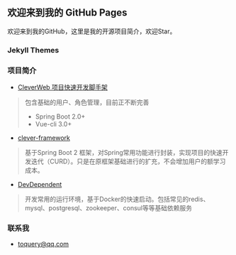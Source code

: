 ## 欢迎来到我的 GitHub Pages

欢迎来到我的GitHub，这里是我的开源项目简介，欢迎Star。

### Jekyll Themes

### 项目简介

- [CleverWeb 项目快速开发脚手架](https://github.com/ToQuery/CleverWeb "CleverWeb")

> 包含基础的用户、角色管理，目前正不断完善
> - Spring Boot 2.0+
> - Vue-cli 3.0+

- [clever-framework](https://github.com/ToQuery/clever-framework "clever-framework")

> 基于Spring Boot 2 框架，对Spring常用功能进行封装，实现项目的快速开发迭代（CURD）。只是在原框架基础进行的扩充，不会增加用户的额学习成本。

- [DevDependent](https://github.com/ToQuery/DevDependent "DevDependent") 

> 开发常用的运行环境，基于Docker的快速启动。包括常见的redis、mysql、postgresql、zookeeper、consul等等基础依赖服务

### 联系我

- toquery@qq.com
